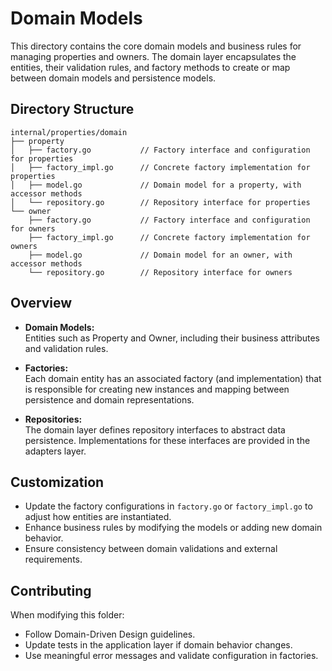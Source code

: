 # Domain Models

This directory contains the core domain models and business rules for managing properties and owners. The domain layer encapsulates the entities, their validation rules, and factory methods to create or map between domain models and persistence models.

## Directory Structure

```
internal/properties/domain
├── property
│   ├── factory.go           // Factory interface and configuration for properties
│   ├── factory_impl.go      // Concrete factory implementation for properties
│   ├── model.go             // Domain model for a property, with accessor methods
│   └── repository.go        // Repository interface for properties
└── owner
    ├── factory.go           // Factory interface and configuration for owners
    ├── factory_impl.go      // Concrete factory implementation for owners
    ├── model.go             // Domain model for an owner, with accessor methods
    └── repository.go        // Repository interface for owners
```

## Overview

- **Domain Models:**  
  Entities such as Property and Owner, including their business attributes and validation rules.

- **Factories:**  
  Each domain entity has an associated factory (and implementation) that is responsible for creating new instances and mapping between persistence and domain representations.

- **Repositories:**  
  The domain layer defines repository interfaces to abstract data persistence. Implementations for these interfaces are provided in the adapters layer.

## Customization

- Update the factory configurations in `factory.go` or `factory_impl.go` to adjust how entities are instantiated.
- Enhance business rules by modifying the models or adding new domain behavior.
- Ensure consistency between domain validations and external requirements.

## Contributing

When modifying this folder:
- Follow Domain-Driven Design guidelines.
- Update tests in the application layer if domain behavior changes.
- Use meaningful error messages and validate configuration in factories.
